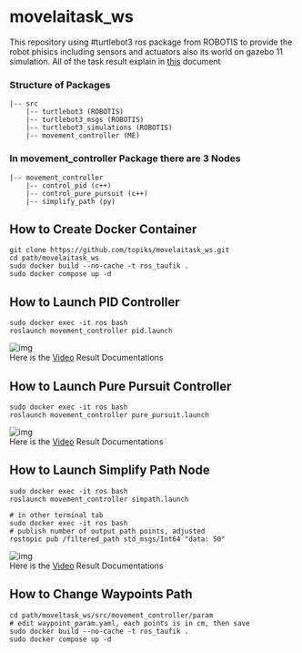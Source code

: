 # movelaitask_ws

This repository using #turtlebot3 ros package from ROBOTIS to provide the robot phisics including sensors and actuators also its world on gazebo 11 simulation. All of the task result explain in [this](https://docs.readme.com/rdmd/docs/embeds) document

### Structure of Packages
```
|-- src
    |-- turtlebot3 (ROBOTIS)
    |-- turtlebot3_msgs (ROBOTIS)
    |-- turtlebot3_simulations (ROBOTIS)
    |-- movement_controller (ME)
```

### In movement_controller Package there are 3 Nodes
```
|-- movement_controller
    |-- control_pid (c++)
    |-- control_pure_pursuit (c++)
    |-- simplify_path (py)
```

## How to Create Docker Container
```
git clone https://github.com/topiks/movelaitask_ws.git
cd path/movelaitask_ws
sudo docker build --no-cache -t ros_taufik .
sudo docker compose up -d
```

## How to Launch PID Controller
```
sudo docker exec -it ros bash
roslaunch movement_controller pid.launch
```
![img](https://github.com/topiks/movelaitask_ws/img/pid.png "pid controller") \
Here is the [Video](https://drive.google.com/file/d/1PvAO-_YjhpiayiwcvIm8lM3yrm1fiWzl/view?usp=sharing) Result Documentations

## How to Launch Pure Pursuit Controller
```
sudo docker exec -it ros bash
roslaunch movement_controller pure_pursuit.launch
```
![img](https://github.com/topiks/movelaitask_ws/img/pure_pursuit.png "pure pursuit controller") \
Here is the [Video](https://drive.google.com/file/d/11jex7njR655JeiUE1KLEwod_3mLI6823/view?usp=sharing) Result Documentations
## How to Launch Simplify Path Node
```
sudo docker exec -it ros bash
roslaunch movement_controller simpath.launch

# in other terminal tab
sudo docker exec -it ros bash
# publish number of output path points, adjusted
rostopic pub /filtered_path std_msgs/Int64 "data: 50"
```
![img](https://github.com/topiks/movelaitask_ws/img/simplify_path.png "simplify path") \
Here is the [Video](https://drive.google.com/file/d/16KxoG0dSvYe09SOHVrp3sLFT5nw5whLe/view?usp=sharing) Result Documentations
## How to Change Waypoints Path
```
cd path/moveltask_ws/src/movement_controller/param
# edit waypoint_param.yaml, each points is in cm, then save
sudo docker build --no-cache -t ros_taufik .
sudo docker compose up -d
```